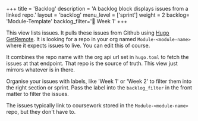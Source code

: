 +++
title = 'Backlog'
description = 'A backlog block displays issues from a linked repo.'
layout = 'backlog'
menu_level = ['sprint']
weight = 2
backlog= 'Module-Template'
backlog_filter='📅 Week 1'
+++

This view lists issues. It pulls these issues from Github using [Hugo GetRemote](https://gohugo.io/functions/resources/getremote/). It is looking for a repo in your org named `Module-<module-name>` where it expects issues to live. You can edit this of course.

It combines the repo name with the org api url set in `hugo.toml` to fetch the issues at that endpoint. That repo is the source of truth. This view just mirrors whatever is in there.

Organise your issues with labels, like 'Week 1' or 'Week 2' to filter them into the right section or sprint. Pass the label into the `backlog_filter` in the front matter to filter the issues.

The issues typically link to coursework stored in the `Module-<module-name>` repo, but they don't have to.
